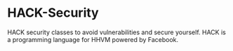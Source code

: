 HACK-Security
============

HACK security classes to avoid vulnerabilities and secure yourself. HACK is a programming language for HHVM powered by Facebook.
